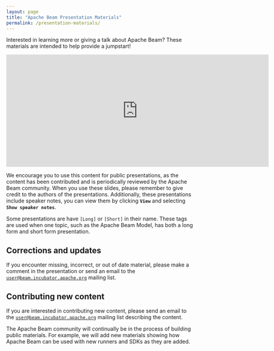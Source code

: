 ```yaml
---
layout: page
title: "Apache Beam Presentation Materials"
permalink: /presentation-materials/
---
```


Interested in learning more or giving a talk about Apache Beam? These materials are intended to help provide a jumpstart!

<div class="panel panel-default">
  <div class="panel-body">
    <iframe src="https://drive.google.com/embeddedfolderview?id=0B-IhJZh9Ab52a3JLVXFWMDltcHM#list" width="700" height="300" frameborder="0"></iframe>
  </div>
</div>

We encourage you to use this content for public presentations, as the content has been contributed and is periodically reviewed by the Apache Beam community. When you use these slides, please remember to give credit to the authors of the presentations. Additionally, these presentations include speaker notes, you can view them by clicking **`View`** and selecting **`Show speaker notes`**.

Some presentations are have `[Long]` or `[Short]` in their name. These tags are used when one topic, such as the Apache Beam Model, has both a long form and short form presentation.

## Corrections and updates
If you encounter missing, incorrect, or out of date material, please make a comment in the presentation or send an email to the [`user@beam.incubator.apache.org`](mailto:user@beam.incubator.apache.org) mailing list.

## Contributing new content
If you are interested in contributing new content, please send an email to the [`user@beam.incubator.apache.org`](mailto:user@beam.incubator.apache.org) mailing list describing the content.

The Apache Beam community will continually be in the process of building public materials. For example, we will add new materials showing how Apache Beam can be used with new runners and SDKs as they are added.
